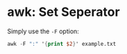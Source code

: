 # awk: Set Seperator

Simply use the `-F` option:

  ```awk
awk -F ":" '{print $2}' example.txt
  ```
